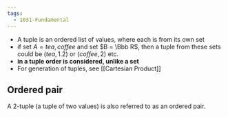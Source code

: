 ```yaml
---
tags:
  - 1031-Fundamental
---
```

- A tuple is an ordered list of values, where each is from its own set
- if set $A = {tea, coffee}$ and set $B = \Bbb R$, then a tuple from these sets could be $(tea, 1.2)$ or $(coffee, 2)$ etc.
- **in a tuple order is considered, unlike a set**
- For generation of tuples, see [[Cartesian Product]]

## Ordered pair
A 2-tuple (a tuple of two values) is also referred to as an ordered pair.